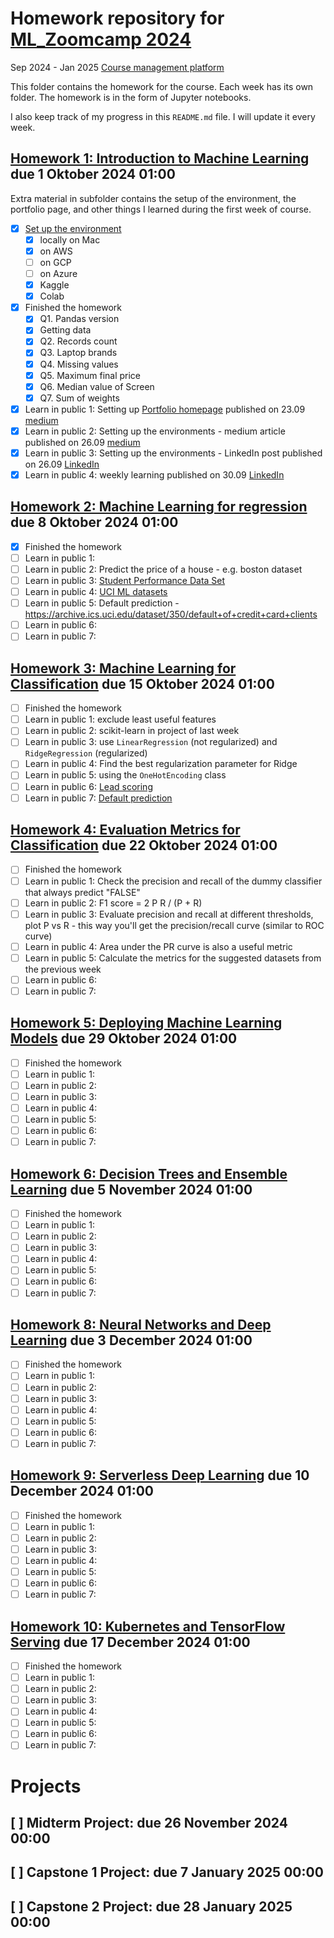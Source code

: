 # Homework repository for [ML_Zoomcamp 2024](https://github.com/DataTalksClub/machine-learning-zoomcamp)

Sep 2024 - Jan 2025
[Course management platform](https://courses.datatalks.club/ml-zoomcamp-2024/)

This folder contains the homework for the course. Each week has its own folder. The homework is in the form of Jupyter notebooks.

I also keep track of my progress in this `README.md` file. I will update it every week.

## [Homework 1: Introduction to Machine Learning](./01-intro/homework_01_till_meineke.ipynb) due 1 Oktober 2024 01:00

Extra material in subfolder contains the setup of the environment, the portfolio page, and other things I learned during the first week of course.

- [x] [Set up the environment](./01-intro/Setup_environment.md)
  - [x] locally on Mac
  - [x] on AWS
  - [ ] on GCP
  - [ ] on Azure
  - [x] Kaggle
  - [x] Colab
- [x] Finished the homework
  - [x] Q1. Pandas version
  - [x] Getting data
  - [x] Q2. Records count
  - [x] Q3. Laptop brands
  - [x] Q4. Missing values
  - [x] Q5. Maximum final price
  - [x] Q6. Median value of Screen
  - [x] Q7. Sum of weights
- [x] Learn in public 1: Setting up [Portfolio homepage](till.meineke.github.io) published on 23.09 [medium](https://medium.com/@till.meineke/how-to-setup-a-portfolio-page-on-github-io-3b951fc94f22)
- [x] Learn in public 2: Setting up the environments - medium article published on 26.09 [medium](https://medium.com/@till.meineke/setting-up-the-environments-for-ml-zoomcamp-2024-eceb6e42e36e)
- [x] Learn in public 3: Setting up the environments - LinkedIn post published on 26.09 [LinkedIn](https://www.linkedin.com/posts/tillmeineke_setting-up-the-environments-for-ml-zoomcamp-activity-7244840475675807745-ExVD?utm_source=share&utm_medium=member_desktop)
- [x] Learn in public 4: weekly learning published on 30.09 [LinkedIn](https://www.linkedin.com/pulse/learning-ml-zoomcamp-week-1-introduction-till-meineke-k05mc)
<!-- - [ ] Learn in public 5: Setup macBook
- [ ] Learn in public 6: Setup iTerm2
- [ ] Learn in public 7: Setup VSCode
- [ ] Learn in public 8: Organize the homework repository
- [ ] Learn in public 9: `.dotfiles`? -->

## [Homework 2: Machine Learning for regression](./02-regression/homework_02_till_meineke.ipynb) due 8 Oktober 2024 01:00

- [x] Finished the homework
- [ ] Learn in public 1:
- [ ] Learn in public 2: Predict the price of a house - e.g. boston dataset
- [ ] Learn in public 3: [Student Performance Data Set](https://archive.ics.uci.edu/dataset/320/student+performance)
- [ ] Learn in public 4: [UCI ML datasets](https://archive.ics.uci.edu/datasets)
- [ ] Learn in public 5: Default prediction - <https://archive.ics.uci.edu/dataset/350/default+of+credit+card+clients>
- [ ] Learn in public 6:
- [ ] Learn in public 7:

## [Homework 3: Machine Learning for Classification](./03-classification/homework_03_till_meineke.ipynb) due 15 Oktober 2024 01:00

- [ ] Finished the homework
- [ ] Learn in public 1: exclude least useful features
- [ ] Learn in public 2: scikit-learn in project of last week
- [ ] Learn in public 3: use `LinearRegression` (not regularized) and `RidgeRegression` (regularized)
- [ ] Learn in public 4: Find the best regularization parameter for Ridge
- [ ] Learn in public 5: using the `OneHotEncoding` class
- [ ] Learn in public 6: [Lead scoring](https://www.kaggle.com/ashydv/leads-dataset)
- [ ] Learn in public 7: [Default prediction](https://archive.ics.uci.edu/dataset/350/default+of+credit+card+clients)

## [Homework 4: Evaluation Metrics for Classification]() due 22 Oktober 2024 01:00

- [ ] Finished the homework
- [ ] Learn in public 1: Check the precision and recall of the dummy classifier that always predict "FALSE"
- [ ] Learn in public 2: F1 score = 2 P R / (P + R)
- [ ] Learn in public 3: Evaluate precision and recall at different thresholds, plot P vs R - this way you'll get the precision/recall curve (similar to ROC curve)
- [ ] Learn in public 4: Area under the PR curve is also a useful metric
- [ ] Learn in public 5: Calculate the metrics for the suggested datasets from the previous week
- [ ] Learn in public 6:
- [ ] Learn in public 7:

## [Homework 5: Deploying Machine Learning Models]() due 29 Oktober 2024 01:00

- [ ] Finished the homework
- [ ] Learn in public 1:
- [ ] Learn in public 2:
- [ ] Learn in public 3:
- [ ] Learn in public 4:
- [ ] Learn in public 5:
- [ ] Learn in public 6:
- [ ] Learn in public 7:

## [Homework 6: Decision Trees and Ensemble Learning]() due 5 November 2024 01:00

- [ ] Finished the homework
- [ ] Learn in public 1:
- [ ] Learn in public 2:
- [ ] Learn in public 3:
- [ ] Learn in public 4:
- [ ] Learn in public 5:
- [ ] Learn in public 6:
- [ ] Learn in public 7:

## [Homework 8: Neural Networks and Deep Learning]() due 3 December 2024 01:00

- [ ] Finished the homework
- [ ] Learn in public 1:
- [ ] Learn in public 2:
- [ ] Learn in public 3:
- [ ] Learn in public 4:
- [ ] Learn in public 5:
- [ ] Learn in public 6:
- [ ] Learn in public 7:

## [Homework 9: Serverless Deep Learning]() due 10 December 2024 01:00

- [ ] Finished the homework
- [ ] Learn in public 1:
- [ ] Learn in public 2:
- [ ] Learn in public 3:
- [ ] Learn in public 4:
- [ ] Learn in public 5:
- [ ] Learn in public 6:
- [ ] Learn in public 7:

## [Homework 10: Kubernetes and TensorFlow Serving]() due 17 December 2024 01:00

- [ ] Finished the homework
- [ ] Learn in public 1:
- [ ] Learn in public 2:
- [ ] Learn in public 3:
- [ ] Learn in public 4:
- [ ] Learn in public 5:
- [ ] Learn in public 6:
- [ ] Learn in public 7:

# Projects

## [ ] Midterm Project: due 26 November 2024 00:00
## [ ] Capstone 1 Project: due 7 January 2025 00:00
## [ ] Capstone 2 Project: due 28 January 2025 00:00